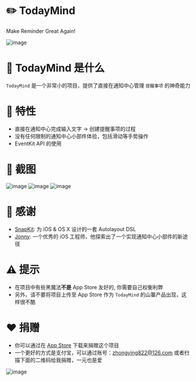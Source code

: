 # ✏️ TodayMind
Make Reminder Great Again!

![image](https://raw.githubusercontent.com/cyanzhong/TodayMind/master/Resource/demo.gif)

# 🤔 TodayMind 是什么
`TodayMind` 是一个非常小的项目，提供了直接在通知中心管理 `提醒事项` 的神奇能力

# 🤘 特性
- 直接在通知中心完成输入文字 -> 创建提醒事项的过程
- 没有任何限制的通知中心小部件体验，包括滑动等手势操作
- EventKit API 的使用

# 📱 截图
![image](https://raw.githubusercontent.com/cyanzhong/TodayMind/master/Resource/1.jpg)
![image](https://raw.githubusercontent.com/cyanzhong/TodayMind/master/Resource/2.jpg)
![image](https://raw.githubusercontent.com/cyanzhong/TodayMind/master/Resource/3.jpg)

# 🙏 感谢
- [SnapKit](https://github.com/SnapKit/SnapKit): 为 iOS & OS X 设计的一套 Autolayout DSL
- [Jonny](http://weibo.com/u/2813718033): 一个优秀的 iOS 工程师，他探索出了一个实现通知中心小部件的新途径

# ⚠️ 提示
- 在项目中有些黑魔法**不是** App Store 友好的, 你需要自己权衡利弊
- 另外，请不要将项目上传至 App Store 作为 `TodayMind` 的山寨产品出现，这样很不酷

# ❤️ 捐赠
- 你可以通过在 [App Store](https://itunes.apple.com/app/id1207158665) 下载来捐赠这个项目
- 一个更好的方式是支付宝，可以通过账号：zhongying822@126.com 或者扫描下面的二维码给我捐赠，一元也是爱

![image](https://raw.githubusercontent.com/cyanzhong/TodayMind/master/Resource/alipay.jpg)
